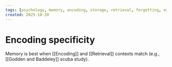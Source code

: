 ```yaml
---
tags: [psychology, memory, encoding, storage, retrieval, forgetting, eyewitness, amnesia, alzheimers, cte]
created: 2025-10-20
---
```

# Encoding specificity

Memory is best when [[Encoding]] and [[Retrieval]] contexts match (e.g., [[Godden and Baddeley]] scuba study).
